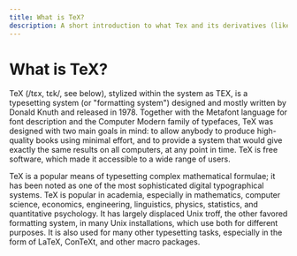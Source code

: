 ```yaml
---
title: What is TeX?
description: A short introduction to what Tex and its derivatives (like LaTeX) are.
---
```


# What is TeX?

TeX (/tɛx, tɛk/, see below), stylized within the system as TEX, is a typesetting
system (or "formatting system") designed and mostly written by Donald Knuth and
released in 1978. Together with the Metafont language for font description and
the Computer Modern family of typefaces, TeX was designed with two main goals in
mind: to allow anybody to produce high-quality books using minimal effort, and
to provide a system that would give exactly the same results on all computers,
at any point in time. TeX is free software, which made it accessible to a wide
range of users.

TeX is a popular means of typesetting complex mathematical formulae; it has been
noted as one of the most sophisticated digital typographical systems. TeX is
popular in academia, especially in mathematics, computer science, economics,
engineering, linguistics, physics, statistics, and quantitative psychology. It
has largely displaced Unix troff, the other favored formatting system, in many
Unix installations, which use both for different purposes. It is also used for
many other typesetting tasks, especially in the form of LaTeX, ConTeXt, and
other macro packages.
